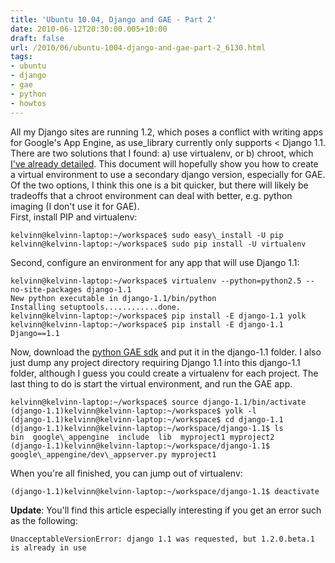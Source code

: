 ```yaml
---
title: 'Ubuntu 10.04, Django and GAE - Part 2'
date: 2010-06-12T20:30:00.005+10:00
draft: false
url: /2010/06/ubuntu-1004-django-and-gae-part-2_6130.html
tags: 
- ubuntu
- django
- gae
- python
- howtos
---
```


All my Django sites are running 1.2, which poses a conflict with writing apps for Google's App Engine, as use\_library currently only supports < Django 1.1. There are two solutions that I found: a) use virtualenv, or b) chroot, which [I've already detailed](http://www.kelvinism.com/howtos/ubuntu-1004-django-and-gae-part-1/). This document will hopefully show you how to create a virtual environment to use a secondary django version, especially for GAE. Of the two options, I think this one is a bit quicker, but there will likely be tradeoffs that a chroot environment can deal with better, e.g. python imaging (I don't use it for GAE).  
First, install PIP and virtualenv:  
```
kelvinn@kelvinn-laptop:~/workspace$ sudo easy\_install -U pip
kelvinn@kelvinn-laptop:~/workspace$ sudo pip install -U virtualenv
```  
  
Second, configure an environment for any app that will use Django 1.1:  
```
kelvinn@kelvinn-laptop:~/workspace$ virtualenv --python=python2.5 --no-site-packages django-1.1
New python executable in django-1.1/bin/python
Installing setuptools............done.
kelvinn@kelvinn-laptop:~/workspace$ pip install -E django-1.1 yolk
kelvinn@kelvinn-laptop:~/workspace$ pip install -E django-1.1 Django==1.1
```  
  
Now, download the [python GAE sdk](http://code.google.com/appengine/downloads.html#Google_App_Engine_SDK_for_Python) and put it in the django-1.1 folder. I also just dump any project directory requiring Django 1.1 into this django-1.1 folder, although I guess you could create a virtualenv for each project. The last thing to do is start the virtual environment, and run the GAE app.  
```
kelvinn@kelvinn-laptop:~/workspace$ source django-1.1/bin/activate
(django-1.1)kelvinn@kelvinn-laptop:~/workspace$ yolk -l
(django-1.1)kelvinn@kelvinn-laptop:~/workspace$ cd django-1.1
(django-1.1)kelvinn@kelvinn-laptop:~/workspace/django-1.1$ ls
bin  google\_appengine  include  lib  myproject1 myproject2
(django-1.1)kelvinn@kelvinn-laptop:~/workspace/django-1.1$ google\_appengine/dev\_appserver.py myproject1
```  
  
When you're all finished, you can jump out of virtualenv:  
```
(django-1.1)kelvinn@kelvinn-laptop:~/workspace/django-1.1$ deactivate
```  
  
**Update**: You'll find this article especially interesting if you get an error such as the following:  
```
UnacceptableVersionError: django 1.1 was requested, but 1.2.0.beta.1 is already in use
```